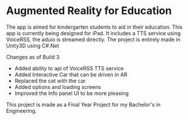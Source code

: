 # Augmented Reality for Education
 The app is aimed for kindergarten students to aid in their education. This app is currently being designed for 
 iPad. It includes a TTS service using VoiceRSS, the aduio is streamed directly.
 The project is entirely made in Unity3D using C#.Net
 
 Changes as of Build 3
  - Added ability to api of VoiceRSS TTS service
  - Added Interactive Car that can be driven in AR
  - Replaced the cat with the car
  - Added options and loading screens
  - Improved the Info panel UI to be more pleasing
 
 
 This project is made as a Final Year Project for my Bachelor's in Engineering.
